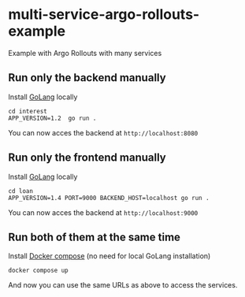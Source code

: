 # multi-service-argo-rollouts-example
Example with Argo Rollouts with many services

## Run only the backend manually

Install [GoLang](https://go.dev/) locally

```
cd interest
APP_VERSION=1.2  go run .
```
You can now acces the backend at `http://localhost:8080`

## Run only the frontend manually

Install [GoLang](https://go.dev/) locally

```
cd loan
APP_VERSION=1.4 PORT=9000 BACKEND_HOST=localhost go run .
```

You can now acces the backend at `http://localhost:9000`

## Run both of them at the same time

Install [Docker compose](https://docs.docker.com/compose/) (no need for local GoLang installation)

```
docker compose up
```

And now you can use the same URLs as above to access the services.
